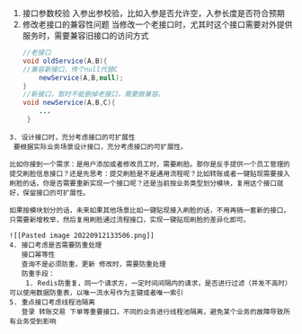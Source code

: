 1. 接口参数校验
   入参出参校验，比如入参是否允许空，入参长度是否符合预期
2. 修改老接口的兼容性问题
   当修改一个老接口时，尤其时这个接口需要对外提供服务时，需要兼容旧接口的访问方式
   ```java
   //老接口 
   void oldService(A,B){ 
   //兼容新接口，传个null代替C 
       newService(A,B,null); 
   } 
   //新接口，暂时不能删掉老接口，需要做兼容。 
   void newService(A,B,C){ 
       ...
    }
```
3. 设计接口时，充分考虑接口的可扩展性
 要根据实际业务场景设计接口，充分考虑接口的可扩展性。

比如你接到一个需求：是用户添加或者修改员工时，需要刷脸。那你是反手提供一个员工管理的提交刷脸信息接口？还是先思考：提交刷脸是不是通用流程呢？比如转账或者一键贴现需要接入刷脸的话，你是否需要重新实现一个接口呢？还是当前按业务类型划分模块，复用这个接口就好，保留接口的可扩展性。

如果按模块划分的话，未来如果其他场景比如一键贴现接入刷脸的话，不用再搞一套新的接口，只需要新增枚举，然后复用刷脸通过流程接口，实现一键贴现刷脸的差异化即可。

![[Pasted image 20220912133506.png]]
4. 接口考虑是否需要防重处理
   接口幂等性
   查询不是必须防重，更新 修改时，需要防重处理
   防重手段：
	1. Redis防重复，同一个请求方，一定时间间隔内的请求，是否进行过滤（并发不高时）可以使用数据防重表，以唯一流水号作为主键或者唯一索引
5. 重点接口考虑线程池隔离
   登录 转账交易 下单等重要接口，不同的业务进行线程池隔离，避免某个业务的故障导致所有业务受到影响
   